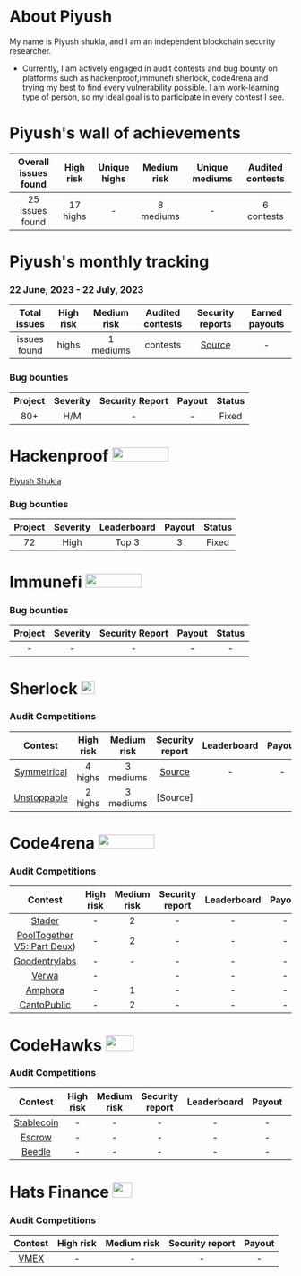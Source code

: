# About Piyush
My name is Piyush shukla, and I am an independent blockchain security researcher.

- Currently, I am actively engaged in audit contests and bug bounty on platforms such as hackenproof,immunefi sherlock, code4rena and trying my best to find every vulnerability possible. l am work-learning type of person, so my ideal goal is to participate in every contest l see. 

# Piyush's wall of achievements

| Overall issues found | High risk | Unique highs | Medium risk | Unique mediums | Audited contests |
|:--:|:--:|:--:|:--:|:--:|:--:|
| 25 issues found | 17 highs | - | 8 mediums | - | 6 contests |

# Piyush's monthly tracking 
### 22 June, 2023 - 22 July, 2023 
| Total issues | High risk | Medium risk | Audited contests | Security reports | Earned payouts |
|:--:|:--:|:--:|:--:|:--:|:--:|
|  issues found |  highs | 1  mediums |  contests | [Source]((https://github.com/code-423n4/2023-06-stader-findings/issues/15)) | - |


### Bug bounties
| Project | Severity | Security Report | Payout | Status |
|:--:|:--:|:--:|:--:|:--:|
| 80+ | H/M | - | - | Fixed |

# Hackenproof <img src="https://hackenproof.com/assets/cup/logo-cup-372c14b88c255d9567c39787551f64265cc43c895699b542bb07ba73c8aa30dd.svg" width=100 height=25>
[Piyush Shukla](https://hackenproof.com/hackers/bugtester/)
### Bug bounties
| Project | Severity | Leaderboard | Payout | Status |
|:--:|:--:|:--:|:--:|:--:|
| 72 | High | Top 3 | 3 | Fixed |



# Immunefi <img src="https://immunefi.com/images/logo-white.svg" width=100 height=25>

### Bug bounties
| Project | Severity | Security Report | Payout | Status |
|:--:|:--:|:--:|:--:|:--:|
| - | - | - | - | - |

# Sherlock <img src="https://audits.sherlock.xyz/_next/static/media/sherlock_logo.dc2b3290.svg" width=24 height=23.5>

### Audit Competitions
| Contest | High risk | Medium risk | Security report | Leaderboard | Payout | Language |
|:--:|:--:|:--:|:--:|:--:|:--:|:--:|
| [Symmetrical](https://audits.sherlock.xyz/contests/)| 4 highs | 3 mediums | [Source](https://github.com/Portfolio/blob/main/Security%20Reports/sherlock/symmetrical.md) | - | - | Solidity |
| [Unstoppable](https://audits.sherlock.xyz/contests/) | 2 highs | 3 mediums | [Source]

# Code4rena <img src="https://code4rena.com/logos/c4-logo.svg" width=100 height=25>

### Audit Competitions
| Contest | High risk | Medium risk | Security report | Leaderboard | Payout | Language |
|:--:|:--:|:--:|:--:|:--:|:--:|:--:|
| [Stader](https://code4rena.com/contests/2023-06-stader-labs#top) | - | 2 | - | - | - | Solidity |
| [PoolTogether V5: Part Deux](https://code4rena.com/contests/2023-08-pooltogether-v5-part-deux#top)) | - | 2 | - | - | - | Solidity |
| [Goodentrylabs](https://code4rena.com/contests/2023-08-good-entry#top) | - | - | - | - | - | Solidity |
| [Verwa](https://code4rena.com/contests/2023-08-verwa#top) | - |  | - | - | - | Solidity |
| [Amphora](https://code4rena.com/contests/2023-07-amphora-protocol#top) | - | 1 | - | - | - | Solidity |
| [CantoPublic](https://code4rena.com/contests/2023-06-canto#top) | - | 2 | - | - | - | Solidity |

# CodeHawks <img src="https://res.cloudinary.com/droqoz7lg/image/upload/v1689080263/snhkgvtsidryjdtx0pce.png" width=50 height=27>

### Audit Competitions
| Contest | High risk | Medium risk | Security report | Leaderboard | Payout | Language |
|:--:|:--:|:--:|:--:|:--:|:--:|:--:|
| [Stablecoin](https://www.codehawks.com/contests/cljx3b9390009liqwuedkn0m0) | - | - | - | - | - | Solidity |
| [Escrow](https://www.codehawks.com/contests/cljyfxlc40003jq082s0wemya) | - | - | - | - | - | Solidity |
| [Beedle](https://www.codehawks.com/contests/clkbo1fa20009jr08nyyf9wbx) | - | - | - | - | - | Solidity |

# Hats Finance <img src="https://pbs.twimg.com/profile_images/1541463778113466368/VAupIuYf_400x400.png" width=35 height=28>

### Audit Competitions
| Contest | High risk | Medium risk | Security report | Payout |
|:--:|:--:|:--:|:--:|:--:|
| [VMEX](https://app.hats.finance/audit-competitions/) | - | - | - | - |
